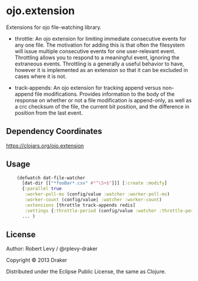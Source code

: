 # ojo.extension

Extensions for ojo file-watching library.

* throttle: An ojo extension for limiting immediate consecutive events for any one file. The motivation for adding this is that often the filesystem will issue multiple consecutive events for one user-relevant event. Throttling allows you to respond to a meaningful event, ignoring the extraneous events. Throttling is a generally a useful behavior to have, however it is implemented as an extension so that it can be excluded in cases where it is not.


* track-appends: An ojo extension for tracking append versus non-append file modifications. Provides information to the body of the response on whether or not a file modification is append-only, as well as a crc checksum of the file, the current bit position, and the difference in position from the last event.

## Dependency Coordinates

https://clojars.org/ojo.extension

## Usage

```clojure
    (defwatch dat-file-watcher
      [dat-dir [["*fooBar*.csv" #"^\S+$"]]] [:create :modify]
      {:parallel true
       :worker-poll-ms (config/value :watcher :worker-poll-ms)
       :worker-count (config/value| :watcher :worker-count)
       :extensions [throttle track-appends redis]
       :settings {:throttle-period (config/value :watcher :throttle-period)}}
      ... )
```

## License

Author: Robert Levy / @rplevy-draker

Copyright © 2013 Draker

Distributed under the Eclipse Public License, the same as Clojure.
